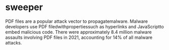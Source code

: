 # sweeper
PDF files are a popular attack vector to propagatemalware. Malware developers use PDF filedwithpropertiessuch  as  hyperlinks  and JavaScriptto  embed  malicious  code.  There  were approximately 8.4 million malware assaults involving PDF files in 2021, accounting for 14% of all malware attacks.
